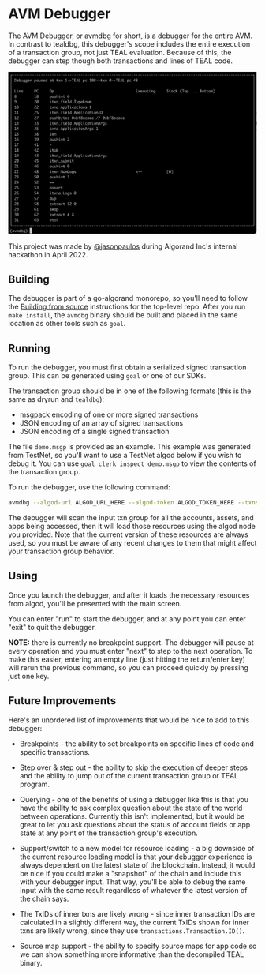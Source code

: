 # AVM Debugger

The AVM Debugger, or avmdbg for short, is a debugger for the entire AVM. In contrast to tealdbg,
this debugger's scope includes the entire execution of a transaction group, not just TEAL evaluation.
Because of this, the debugger can step though both transactions and lines of TEAL code.

![Screenshot of the AVM debugger](./screenshot.png)

This project was made by [@jasonpaulos](https://github.com/jasonpaulos) during Algorand Inc's internal hackathon in April 2022.

## Building

The debugger is part of a go-algorand monorepo, so you'll need to follow the [Building from source](../../README.md#building-from-source) instructions for the top-level repo. After you run `make install`,
the `avmdbg` binary should be built and placed in the same location as other tools such as `goal`.

## Running

To run the debugger, you must first obtain a serialized signed transaction group. This can be
generated using `goal` or one of our SDKs.

The transaction group should be in one of the following formats (this is the same as dryrun and `tealdbg`):
* msgpack encoding of one or more signed transactions
* JSON encoding of an array of signed transactions
* JSON encoding of a single signed transaction

The file `demo.msgp` is provided as an example. This example was generated from TestNet, so you'll
want to use a TestNet algod below if you wish to debug it. You can use `goal clerk inspect demo.msgp` 
to view the contents of the transaction group.

To run the debugger, use the following command:

```bash
avmdbg --algod-url ALGOD_URL_HERE --algod-token ALGOD_TOKEN_HERE --txns TXN_GROUP_FILE_TO_DEBUG_HERE
```

The debugger will scan the input txn group for all the accounts, assets, and apps being accessed,
then it will load those resources using the algod node you provided. Note that the current version
of these resources are always used, so you must be aware of any recent changes to them that might
affect your transaction group behavior.

## Using

Once you launch the debugger, and after it loads the necessary resources from algod, you'll be
presented with the main screen.

You can enter "run" to start the debugger, and at any point you can enter "exit" to quit the
debugger.

**NOTE:** there is currently no breakpoint support. The debugger will pause at every operation and
you must enter "next" to step to the next operation. To make this easier, entering an empty line
(just hitting the return/enter key) will rerun the previous command, so you can proceed quickly by
pressing just one key.

## Future Improvements

Here's an unordered list of improvements that would be nice to add to this debugger:

* Breakpoints - the ability to set breakpoints on specific lines of code and specific transactions.

* Step over & step out - the ability to skip the execution of deeper steps and the ability to jump
  out of the current transaction group or TEAL program.

* Querying - one of the benefits of using a debugger like this is that you have the ability to ask
  complex question about the state of the world between operations. Currently this isn't implemented,
  but it would be great to let you ask questions about the status of account fields or app state at
  any point of the transaction group's execution.

* Support/switch to a new model for resource loading - a big downside of the current resource loading
  model is that your debugger experience is always dependent on the latest state of the blockchain.
  Instead, it would be nice if you could make a "snapshot" of the chain and include this with your debugger
  input. That way, you'll be able to debug the same input with the same result regardless of whatever
  the latest version of the chain says.

* The TxIDs of inner txns are likely wrong - since inner transaction IDs are calculated in a slightly
  different way, the current TxIDs shown for inner txns are likely wrong, since they use `transactions.Transaction.ID()`.

* Source map support - the ability to specify source maps for app code so we can show something more
  informative than the decompiled TEAL binary.
